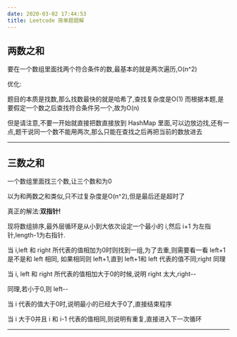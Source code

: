 ```yaml
---
date: 2020-03-02 17:44:53
title: Leetcode 简单题题解
---
```

## 两数之和

要在一个数组里面找两个符合条件的数,最基本的就是两次遍历,O(n^2)

优化:

题目的本质是找数,那么找数最快的就是哈希了,查找复杂度是O(1)
而根据本题,是要假定一个数之后查找符合条件另一个,故为O(n)

但是请注意,不要一开始就直接把数直接放到 HashMap 里面,可以边放边找,还有一点,题干说同一个数不能用两次,那么只能在查找之后再把当前的数放进去

---

## 三数之和

一个数组里面找三个数,让三个数和为0

以为和两数之和类似,只不过复杂度是O(n^2),但是最后还是超时了

真正的解法:**双指针!**

现将数组排序,最外层循环是从小到大依次设定一个最小的 i,然后 i+1 为左指针,length-1为右指针.

当 i,left 和 right 所代表的值相加为0时则找到一组,为了去重,则需要看一看 left+1 是不是和 left 相同, 如果相同则 left+1,直到 left+1和 left 代表的值不同;right 同理

当 i, left 和 right 所代表的值相加大于0的时候,说明 right 太大,right--

同理,若小于0,则 left--

当 i 代表的值大于0时,说明最小的已经大于0了,直接结束程序

当 i 大于0并且 i 和 i-1 代表的值相同,则说明有重复,直接进入下一次循环

---
